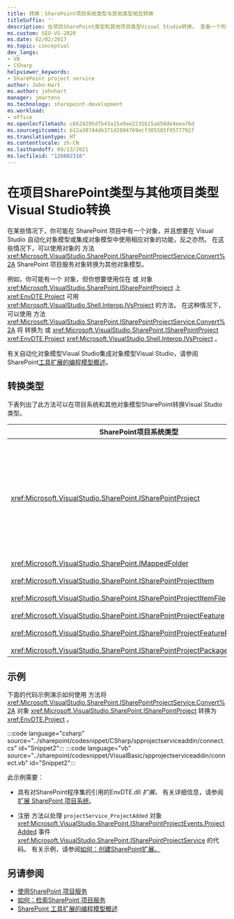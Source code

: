 ```yaml
---
title: 转换：SharePoint项目系统类型与其他类型相互转换
titleSuffix: ''
description: 在项目SharePoint类型和其他项目类型Visual Studio转换。 查看一个列表，该列表详细说明了可转换的类型。
ms.custom: SEO-VS-2020
ms.date: 02/02/2017
ms.topic: conceptual
dev_langs:
- VB
- CSharp
helpviewer_keywords:
- SharePoint project service
author: John-Hart
ms.author: johnhart
manager: jmartens
ms.technology: sharepoint-development
ms.workload:
- office
ms.openlocfilehash: c6624295dfb43a15a9ae2235b15a658de4eea76d
ms.sourcegitcommit: b12a38744db371d2894769ecf305585f9577792f
ms.translationtype: HT
ms.contentlocale: zh-CN
ms.lasthandoff: 09/13/2021
ms.locfileid: "126602316"
---
```

# <a name="convert-between-sharepoint-project-system-types-and-other-visual-studio-project-types"></a>在项目SharePoint类型与其他项目类型Visual Studio转换
  在某些情况下，你可能在 SharePoint 项目中有一个对象，并且想要在 Visual Studio 自动化对象模型或集成对象模型中使用相应对象的功能，反之亦然。 在这些情况下，可以使用对象的 方法 <xref:Microsoft.VisualStudio.SharePoint.ISharePointProjectService.Convert%2A> SharePoint 项目服务对象转换为其他对象模型。

 例如，你可能有一个 对象，但你想要使用仅在 或 对象 <xref:Microsoft.VisualStudio.SharePoint.ISharePointProject> 上 <xref:EnvDTE.Project> 可用 <xref:Microsoft.VisualStudio.Shell.Interop.IVsProject> 的方法。 在这种情况下，可以使用 方法 <xref:Microsoft.VisualStudio.SharePoint.ISharePointProjectService.Convert%2A> 将 转换为 或 <xref:Microsoft.VisualStudio.SharePoint.ISharePointProject> <xref:EnvDTE.Project> <xref:Microsoft.VisualStudio.Shell.Interop.IVsProject> 。

 有关自动化对象模型Visual Studio集成对象模型Visual Studio，请参阅 SharePoint[工具扩展的编程模型概述](../sharepoint/overview-of-the-programming-model-of-sharepoint-tools-extensions.md)。

## <a name="types-of-conversions"></a>转换类型
 下表列出了此方法可以在项目系统和其他对象模型SharePoint转换Visual Studio类型。

|SharePoint项目系统类型|自动化和集成对象模型中的相应类型|
|------------------------------------|-------------------------------------------------------------------------|
|<xref:Microsoft.VisualStudio.SharePoint.ISharePointProject>|<xref:EnvDTE.Project><br /><br /> 或<br /><br /> 项目中的任何接口Visual Studio由项目的基础 COM 对象实现的集成对象模型。 这些接口包括 <xref:Microsoft.VisualStudio.Shell.Interop.IVsHierarchy> <xref:Microsoft.VisualStudio.Shell.Interop.IVsProject> 、 (或派生接口) 和 <xref:Microsoft.VisualStudio.Shell.Interop.IVsBuildPropertyStorage> 。 有关由项目实现的主要接口的列表，请参阅 Project[模型核心组件](../extensibility/internals/project-model-core-components.md)。|
|<xref:Microsoft.VisualStudio.SharePoint.IMappedFolder><br /><br /> <xref:Microsoft.VisualStudio.SharePoint.ISharePointProjectItem><br /><br /> <xref:Microsoft.VisualStudio.SharePoint.ISharePointProjectItemFile><br /><br /> <xref:Microsoft.VisualStudio.SharePoint.ISharePointProjectFeature><br /><br /> <xref:Microsoft.VisualStudio.SharePoint.ISharePointProjectFeatureResourceFile><br /><br /> <xref:Microsoft.VisualStudio.SharePoint.ISharePointProjectPackage>|<xref:EnvDTE.ProjectItem><br /><br /> 或<br /><br /> 值 <xref:System.UInt32> (一个 VSITEMID) ，用于标识包含它的 <xref:Microsoft.VisualStudio.Shell.Interop.IVsHierarchy> 中的项目成员。 此值可以传递给某些 *方法的 itemid* <xref:Microsoft.VisualStudio.Shell.Interop.IVsHierarchy> 参数。|

## <a name="example"></a>示例
 下面的代码示例演示如何使用 方法将 <xref:Microsoft.VisualStudio.SharePoint.ISharePointProjectService.Convert%2A> 对象 <xref:Microsoft.VisualStudio.SharePoint.ISharePointProject> 转换为 <xref:EnvDTE.Project> 。

:::code language="csharp" source="../sharepoint/codesnippet/CSharp/spprojectserviceaddin/connect.cs" id="Snippet2":::
:::code language="vb" source="../sharepoint/codesnippet/VisualBasic/spprojectserviceaddin/connect.vb" id="Snippet2":::

 此示例需要：

- 具有对SharePoint程序集的引用的EnvDTE.dll *扩展。* 有关详细信息，请参阅[扩展 SharePoint 项目系统](../sharepoint/extending-the-sharepoint-project-system.md)。

- 注册 方法以处理 `projectService_ProjectAdded` 对象 <xref:Microsoft.VisualStudio.SharePoint.ISharePointProjectEvents.ProjectAdded> 事件 <xref:Microsoft.VisualStudio.SharePoint.ISharePointProjectService> 的代码。 有关示例，请参阅[如何：创建SharePoint扩展。](../sharepoint/how-to-create-a-sharepoint-project-extension.md)

## <a name="see-also"></a>另请参阅

- [使用SharePoint 项目服务](../sharepoint/using-the-sharepoint-project-service.md)
- [如何：检索SharePoint 项目服务](../sharepoint/how-to-retrieve-the-sharepoint-project-service.md)
- [SharePoint 工具扩展的编程模型概述](../sharepoint/overview-of-the-programming-model-of-sharepoint-tools-extensions.md)
